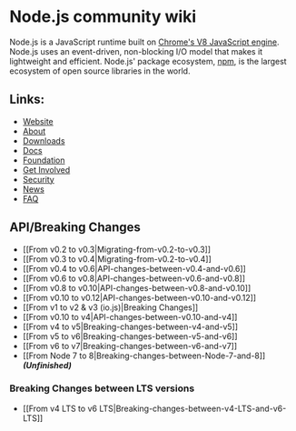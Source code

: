 # Node.js community wiki

Node.js is a JavaScript runtime built on [Chrome's V8 JavaScript engine](https://developers.google.com/v8/). Node.js uses an event-driven, non-blocking I/O model that makes it lightweight and efficient. Node.js' package ecosystem, [npm](https://www.npmjs.com/), is the largest ecosystem of open source libraries in the world.

## Links:

* [Website](https://nodejs.org/)
* [About](https://nodejs.org/en/about/)
* [Downloads](https://nodejs.org/en/download/)
* [Docs](https://nodejs.org/en/docs/)
* [Foundation](https://nodejs.org/en/foundation/)
* [Get Involved](https://nodejs.org/en/get-involved/)
* [Security](https://nodejs.org/en/security/)
* [News](https://nodejs.org/en/blog/)
* [FAQ](https://github.com/nodejs/node/wiki/Frequently-Asked-Questions)

## API/Breaking Changes

* [[From v0.2 to v0.3|Migrating-from-v0.2-to-v0.3]]
* [[From v0.3 to v0.4|Migrating-from-v0.2-to-v0.4]]
* [[From v0.4 to v0.6|API-changes-between-v0.4-and-v0.6]]
* [[From v0.6 to v0.8|API-changes-between-v0.6-and-v0.8]]
* [[From v0.8 to v0.10|API-changes-between-v0.8-and-v0.10]]
* [[From v0.10 to v0.12|API-changes-between-v0.10-and-v0.12]]
* [[From v1 to v2 & v3 (io.js)|Breaking Changes]]
* [[From v0.10 to v4|API-changes-between-v0.10-and-v4]]
* [[From v4 to v5|Breaking-changes-between-v4-and-v5]]
* [[From v5 to v6|Breaking-changes-between-v5-and-v6]]
* [[From v6 to v7|Breaking-changes-between-v6-and-v7]]
* [[From Node 7 to 8|Breaking-changes-between-Node-7-and-8]] _**(Unfinished)**_

### Breaking Changes between LTS versions

* [[From v4 LTS to v6 LTS|Breaking-changes-between-v4-LTS-and-v6-LTS]]